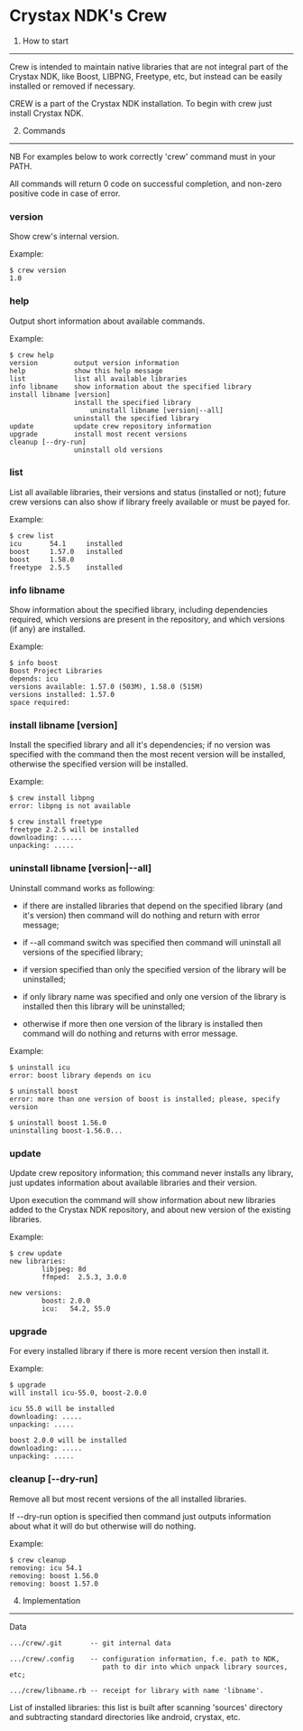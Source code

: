Crystax NDK's Crew
================================


1. How to start
--------------------------------

Crew is intended to maintain native libraries that are not integral part
of the Crystax NDK, like Boost, LIBPNG, Freetype, etc, but instead can
be easily installed or removed if necessary.

CREW is a part of the Crystax NDK installation.
To begin with crew just install Crystax NDK.


2. Commands
--------------------------------

NB For examples below to work correctly 'crew' command must in your PATH.

All commands will return 0 code on successful completion, and non-zero
positive code in case of error.


### version

Show crew's internal version.

Example:

    $ crew version
    1.0

### help

Output short information about available commands.

Example:

    $ crew help
    version         output version information
    help            show this help message
    list            list all available libraries
    info libname    show information about the specified library
    install libname [version]
                    install the specified library
                        uninstall libname [version|--all]                    
                    uninstall the specified library
    update          update crew repository information
    upgrade         install most recent versions
    cleanup [--dry-run]
                    uninstall old versions

### list

List all available libraries, their versions and status (installed or
not); future crew versions can also show if library freely available or
must be payed for.

Example:

    $ crew list
    icu       54.1     installed
    boost     1.57.0   installed
    boost     1.58.0
    freetype  2.5.5    installed


### info libname

Show information about the specified library, including dependencies
required, which versions are present in the repository, and which
versions (if any) are installed.

Example:

    $ info boost
    Boost Project Libraries
    depends: icu
    versions available: 1.57.0 (503M), 1.58.0 (515M)
    versions installed: 1.57.0
    space required: 
           

### install libname [version]

Install the specified library and all it's dependencies; if no
version was specified with the command then the most recent version
will be installed, otherwise the specified version will be
installed.

Example:
    
    $ crew install libpng
    error: libpng is not available

    $ crew install freetype
    freetype 2.2.5 will be installed
    downloading: .....
    unpacking: .....


### uninstall libname [version|--all]

Uninstall command works as following:

* if there are installed libraries that depend on the specified library
  (and it's version) then command will do nothing and return with error
  message;

* if --all command switch was specified then command will uninstall all
  versions of the specified library;

* if version specified than only the specified version of the library
  will be uninstalled;

* if only library name was specified and only one version of the library
  is installed then this library will be uninstalled;

* otherwise if more then one version of the library is installed then
  command will do nothing and returns with error message.

Example:

    $ uninstall icu
    error: boost library depends on icu

    $ uninstall boost
    error: more than one version of boost is installed; please, specify version

    $ uninstall boost 1.56.0
    uninstalling boost-1.56.0...


### update

Update crew repository information; this command never installs any
library, just updates information about available libraries and
their version.

Upon execution the command will show information about new libraries
added to the Crystax NDK repository, and about new version of the
existing libraries.

Example:

    $ crew update
    new libraries:
            libjpeg: 8d
            ffmped:  2.5.3, 3.0.0
                   
    new versions:
            boost: 2.0.0
            icu:   54.2, 55.0


### upgrade

For every installed library if there is more recent version then
install it.

Example:

    $ upgrade
    will install icu-55.0, boost-2.0.0

    icu 55.0 will be installed
    downloading: .....
    unpacking: .....

    boost 2.0.0 will be installed
    downloading: .....
    unpacking: .....


### cleanup [--dry-run]

Remove all but most recent versions of the all installed libraries.

If --dry-run option is specified then command just outputs
information about what it will do but otherwise will do nothing.

Example:

    $ crew cleanup
    removing: icu 54.1
    removing: boost 1.56.0
    removing: boost 1.57.0


4. Implementation
--------------------------------

Data

    .../crew/.git       -- git internal data

    .../crew/.config    -- configuration information, f.e. path to NDK,
                           path to dir into which unpack library sources, etc;

    .../crew/libname.rb -- receipt for library with name 'libname'.


List of installed libraries: this list is built after scanning 'sources'
directory and subtracting standard directories like android, crystax,
etc.


